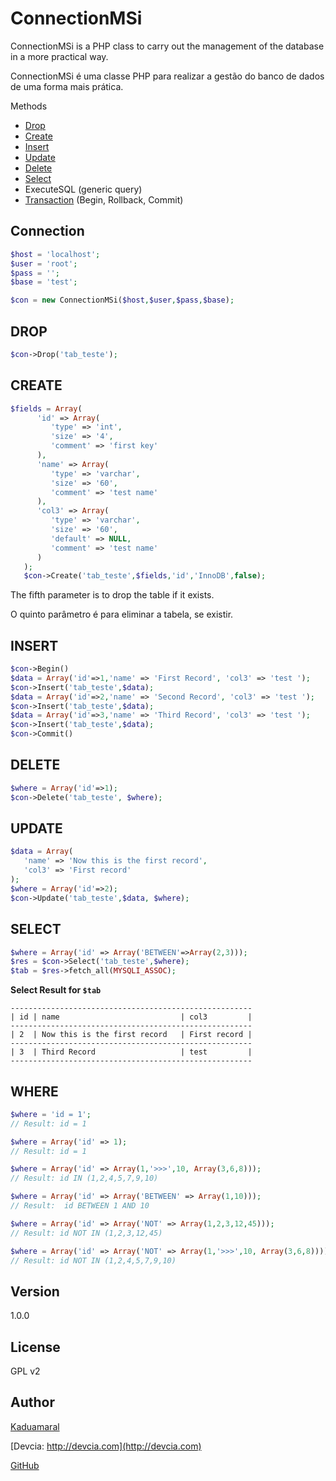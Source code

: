 ConnectionMSi
========


ConnectionMSi is a PHP class to carry out the management of the database in a more practical way.


ConnectionMSi é uma classe PHP para realizar a gestão do banco de dados de uma forma mais prática.


Methods

  - [Drop](#drop)
  - [Create](#create)
  - [Insert](#insert)
  - [Update](#update)
  - [Delete](#delete)
  - [Select](#select)
  - ExecuteSQL (generic query)
  - [Transaction](#insert) (Begin, Rollback, Commit)


Connection
-------
```php
$host = 'localhost';
$user = 'root';
$pass = '';
$base = 'test';

$con = new ConnectionMSi($host,$user,$pass,$base);
```


DROP
----
```php
$con->Drop('tab_teste');
```

CREATE
-----
```php
$fields = Array(
      'id' => Array(
         'type' => 'int',
         'size' => '4',
         'comment' => 'first key'
      ),
      'name' => Array(
         'type' => 'varchar',
         'size' => '60',
         'comment' => 'test name'
      ),
      'col3' => Array(
         'type' => 'varchar',
         'size' => '60',
         'default' => NULL,
         'comment' => 'test name'
      )
   );
   $con->Create('tab_teste',$fields,'id','InnoDB',false);
```
The fifth parameter is to drop the table if it exists.

O quinto parâmetro é para eliminar a tabela, se existir.


INSERT
------
```php
$con->Begin()
$data = Array('id'=>1,'name' => 'First Record', 'col3' => 'test ');
$con->Insert('tab_teste',$data);
$data = Array('id'=>2,'name' => 'Second Record', 'col3' => 'test ');
$con->Insert('tab_teste',$data);
$data = Array('id'=>3,'name' => 'Third Record', 'col3' => 'test ');
$con->Insert('tab_teste',$data);
$con->Commit()
```

DELETE
------
```php
$where = Array('id'=>1);
$con->Delete('tab_teste', $where);
```


UPDATE
------
```php
$data = Array(
   'name' => 'Now this is the first record', 
   'col3' => 'First record'
);
$where = Array('id'=>2);
$con->Update('tab_teste',$data, $where);
```


SELECT
------
```php
$where = Array('id' => Array('BETWEEN'=>Array(2,3)));
$res = $con->Select('tab_teste',$where);
$tab = $res->fetch_all(MYSQLI_ASSOC);
```

**Select Result for `$tab`**
```
------------------------------------------------------
| id | name                           | col3         |
------------------------------------------------------
| 2  | Now this is the first record   | First record |
------------------------------------------------------
| 3  | Third Record                   | test         |
------------------------------------------------------
```

WHERE
-----
```php
$where = 'id = 1'; 
// Result: id = 1

$where = Array('id' => 1); 
// Result: id = 1

$where = Array('id' => Array(1,'>>>',10, Array(3,6,8))); 
// Result: id IN (1,2,4,5,7,9,10)

$where = Array('id' => Array('BETWEEN' => Array(1,10)));
// Result:  id BETWEEN 1 AND 10

$where = Array('id' => Array('NOT' => Array(1,2,3,12,45)));
// Result: id NOT IN (1,2,3,12,45)

$where = Array('id' => Array('NOT' => Array(1,'>>>',10, Array(3,6,8)))); 
// Result: id NOT IN (1,2,4,5,7,9,10)
```


Version
----

1.0.0


License
----

GPL v2



Author
------
[Kaduamaral](http://linkedin.com/in/kaduamaral)

[Devcia: http://devcia.com](http://devcia.com)

[GitHub](http://github.com/kaduamaral)
